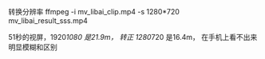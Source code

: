 
转换分辨率
ffmpeg -i mv_libai_clip.mp4 -s 1280*720 mv_libai_result_sss.mp4

51秒的视屏，1920*1080 是21.9m， 转正 1280*720 是16.4m， 在手机上看不出来明显模糊和区别